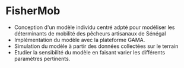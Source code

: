 # FisherMob
- Conception d'un modèle individu centré adpté pour modéliser les déterminants de mobilité des pêcheurs artisanaux de Sénégal 
- Implémentation du modèle avec la  plateforme GAMA.
- Simulation du modèle à partir des données collectées sur le terrain
- Etudier la sensibilité du modèle en faisant varier les différents paramètres pertinents.
